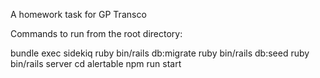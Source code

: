A homework task for GP Transco

Commands to run from the root directory:

bundle exec sidekiq
ruby bin/rails db:migrate
ruby bin/rails db:seed
ruby bin/rails server
cd alertable
npm run start

